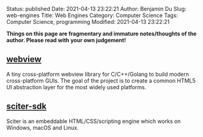 Status: published
Date: 2021-04-13 23:22:21
Author: Benjamin Du
Slug: web-engines
Title: Web Engines
Category: Computer Science
Tags: Computer Science, programming
Modified: 2021-04-13 23:22:21

**Things on this page are fragmentary and immature notes/thoughts of the author. Please read with your own judgement!**

## [webview](https://github.com/webview/webview)
A tiny cross-platform webview library for C/C++/Golang to build modern cross-platform GUIs. 
The goal of the project is to create a common HTML5 UI abstraction layer for the most widely used platforms.

## [sciter-sdk](https://github.com/c-smile/sciter-sdk)

Sciter is an embeddable HTML/CSS/scripting engine
which works on Windows, macOS and Linux.